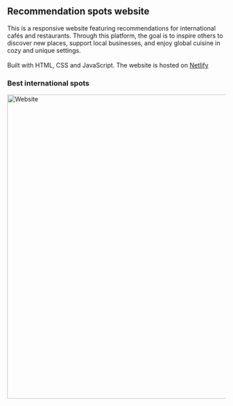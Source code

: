 ## Recommendation spots website

<p>
  This is a responsive website featuring recommendations for international cafés and restaurants. Through this platform, the goal is to inspire others to discover new places, support local businesses, and enjoy global cuisine in cozy and unique settings. </br></br>
  Built with HTML, CSS and JavaScript. The website is hosted on <a href="https://travelers-spots.netlify.app/">Netlify</a>
</p>

### Best international spots

<img src="https://github.com/DulcePy/portfolio-dulce/blob/main/images/projects/recomendationcafes.png" alt="Website" width="700">
